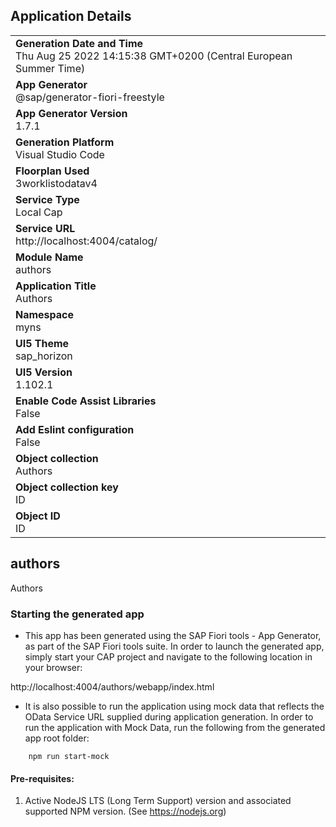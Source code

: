 ## Application Details
|               |
| ------------- |
|**Generation Date and Time**<br>Thu Aug 25 2022 14:15:38 GMT+0200 (Central European Summer Time)|
|**App Generator**<br>@sap/generator-fiori-freestyle|
|**App Generator Version**<br>1.7.1|
|**Generation Platform**<br>Visual Studio Code|
|**Floorplan Used**<br>3worklistodatav4|
|**Service Type**<br>Local Cap|
|**Service URL**<br>http://localhost:4004/catalog/
|**Module Name**<br>authors|
|**Application Title**<br>Authors|
|**Namespace**<br>myns|
|**UI5 Theme**<br>sap_horizon|
|**UI5 Version**<br>1.102.1|
|**Enable Code Assist Libraries**<br>False|
|**Add Eslint configuration**<br>False|
|**Object collection**<br>Authors|
|**Object collection key**<br>ID|
|**Object ID**<br>ID|

## authors

Authors

### Starting the generated app

-   This app has been generated using the SAP Fiori tools - App Generator, as part of the SAP Fiori tools suite.  In order to launch the generated app, simply start your CAP project and navigate to the following location in your browser:

http://localhost:4004/authors/webapp/index.html

- It is also possible to run the application using mock data that reflects the OData Service URL supplied during application generation.  In order to run the application with Mock Data, run the following from the generated app root folder:

```
    npm run start-mock
```

#### Pre-requisites:

1. Active NodeJS LTS (Long Term Support) version and associated supported NPM version.  (See https://nodejs.org)


